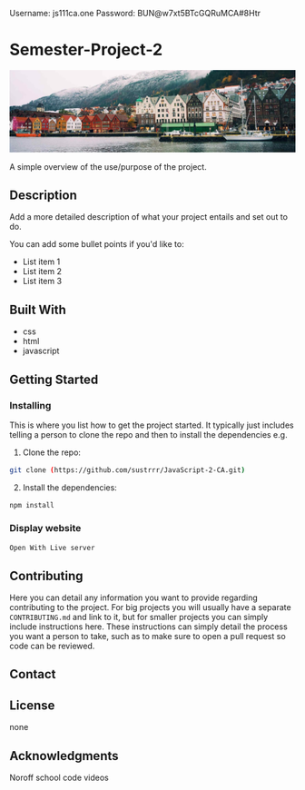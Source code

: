 Username: js111ca.one
Password: BUN@w7xt5BTcGQRuMCA#8Htr





# Semester-Project-2

![image](https://github.com/Noroff-FEU-Assignments/project-exam-2-sustrrr/blob/main/src/img/contact.jpg)

A simple overview of the use/purpose of the project.

## Description

Add a more detailed description of what your project entails and set out to do.

You can add some bullet points if you'd like to:

- List item 1
- List item 2
- List item 3

## Built With

- css
- html
- javascript

## Getting Started

### Installing

This is where you list how to get the project started. It typically just includes telling a person to clone the repo and then to install the dependencies e.g.

1. Clone the repo:

```bash
git clone (https://github.com/sustrrr/JavaScript-2-CA.git)
```

2. Install the dependencies:

```
npm install
```

### Display website

```
Open With Live server
```

## Contributing

Here you can detail any information you want to provide regarding contributing to the project. For big projects you will usually have a separate `CONTRIBUTING.md` and link to it, but for smaller projects you can simply include instructions here. These instructions can simply detail the process you want a person to take, such as to make sure to open a pull request so code can be reviewed.

## Contact



## License

 none

## Acknowledgments

Noroff school code videos
